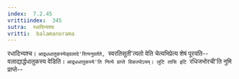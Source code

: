 ```yaml
---
index:  7.2.45
vrittiindex:  345
sutra:  रधादिभ्यश्च
vritti:  balamanorama 
---
```


रधादिभ्यश्च। `आद्र्धधातुकस्येड्वलादे'रित्यनुवर्तते, `स्वरतिसूती'त्यतो वेति चेत्यभिप्रेत्य शेषं पूरयति-- वलाद्यार्द्धधातुकस्य वेडिति। `आद्र्धधातुकस्ये'ति नित्ये प्राप्ते विकल्पोऽयम्। लुटि तासि इटि `रधिजभोरची'ति नुमि प्राप्ते--

